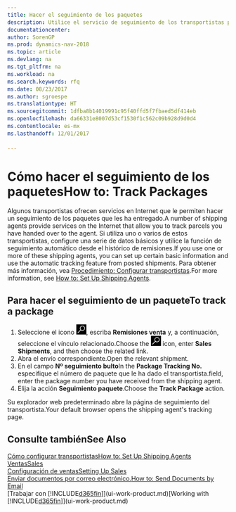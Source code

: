 ```yaml
---
title: Hacer el seguimiento de los paquetes
description: Utilice el servicio de seguimiento de los transportistas para ver el progreso de una entrega.
documentationcenter: 
author: SorenGP
ms.prod: dynamics-nav-2018
ms.topic: article
ms.devlang: na
ms.tgt_pltfrm: na
ms.workload: na
ms.search.keywords: rfq
ms.date: 08/23/2017
ms.author: sgroespe
ms.translationtype: HT
ms.sourcegitcommit: 1dfba8b14019991c95f40ffd5f7fbaed5df414eb
ms.openlocfilehash: da66331e8007d53cf1530f1c562c09b928d9d0d4
ms.contentlocale: es-mx
ms.lasthandoff: 12/01/2017

---
```

# <a name="how-to-track-packages"></a><span data-ttu-id="f8a36-103">Cómo hacer el seguimiento de los paquetes</span><span class="sxs-lookup"><span data-stu-id="f8a36-103">How to: Track Packages</span></span>
<span data-ttu-id="f8a36-104">Algunos transportistas ofrecen servicios en Internet que le permiten hacer un seguimiento de los paquetes que les ha entregado.</span><span class="sxs-lookup"><span data-stu-id="f8a36-104">A number of shipping agents provide services on the Internet that allow you to track parcels you have handed over to the agent.</span></span> <span data-ttu-id="f8a36-105">Si utiliza uno o varios de estos transportistas, configure una serie de datos básicos y utilice la función de seguimiento automático desde el histórico de remisiones.</span><span class="sxs-lookup"><span data-stu-id="f8a36-105">If you use one or more of these shipping agents, you can set up certain basic information and use the automatic tracking feature from posted shipments.</span></span> <span data-ttu-id="f8a36-106">Para obtener más información, vea [Procedimiento: Configurar transportistas](sales-how-to-set-up-shipping-agents.md).</span><span class="sxs-lookup"><span data-stu-id="f8a36-106">For more information, see [How to: Set Up Shipping Agents](sales-how-to-set-up-shipping-agents.md).</span></span>

## <a name="to-track-a-package"></a><span data-ttu-id="f8a36-107">Para hacer el seguimiento de un paquete</span><span class="sxs-lookup"><span data-stu-id="f8a36-107">To track a package</span></span>
1. <span data-ttu-id="f8a36-108">Seleccione el icono ![Buscar página o informe](media/ui-search/search_small.png "icono Buscar página o informe"), escriba **Remisiones venta** y, a continuación, seleccione el vínculo relacionado.</span><span class="sxs-lookup"><span data-stu-id="f8a36-108">Choose the ![Search for Page or Report](media/ui-search/search_small.png "Search for Page or Report icon") icon, enter **Sales Shipments**, and then choose the related link.</span></span>
2. <span data-ttu-id="f8a36-109">Abra el envío correspondiente.</span><span class="sxs-lookup"><span data-stu-id="f8a36-109">Open the relevant shipment.</span></span>
3. <span data-ttu-id="f8a36-110">En el campo **Nº seguimiento bulto**</span><span class="sxs-lookup"><span data-stu-id="f8a36-110">In the **Package Tracking No.**</span></span> <span data-ttu-id="f8a36-111">especifique el número de paquete que le ha dado el transportista.</span><span class="sxs-lookup"><span data-stu-id="f8a36-111">field, enter the package number you have received from the shipping agent.</span></span>
4. <span data-ttu-id="f8a36-112">Elija la acción **Seguimiento paquete**.</span><span class="sxs-lookup"><span data-stu-id="f8a36-112">Choose the **Track Package** action.</span></span>

<span data-ttu-id="f8a36-113">Su explorador web predeterminado abre la página de seguimiento del transportista.</span><span class="sxs-lookup"><span data-stu-id="f8a36-113">Your default browser opens the shipping agent's tracking page.</span></span>

## <a name="see-also"></a><span data-ttu-id="f8a36-114">Consulte también</span><span class="sxs-lookup"><span data-stu-id="f8a36-114">See Also</span></span>
[<span data-ttu-id="f8a36-115">Cómo configurar transportistas</span><span class="sxs-lookup"><span data-stu-id="f8a36-115">How to: Set Up Shipping Agents</span></span>](sales-how-to-set-up-shipping-agents.md)  
[<span data-ttu-id="f8a36-116">Ventas</span><span class="sxs-lookup"><span data-stu-id="f8a36-116">Sales</span></span>](sales-manage-sales.md)  
[<span data-ttu-id="f8a36-117">Configuración de ventas</span><span class="sxs-lookup"><span data-stu-id="f8a36-117">Setting Up Sales</span></span>](sales-setup-sales.md)  
[<span data-ttu-id="f8a36-118">Enviar documentos por correo electrónico.</span><span class="sxs-lookup"><span data-stu-id="f8a36-118">How to: Send Documents by Email</span></span>](ui-how-send-documents-email.md)  
<span data-ttu-id="f8a36-119">[Trabajar con [!INCLUDE[d365fin](includes/d365fin_md.md)]](ui-work-product.md)</span><span class="sxs-lookup"><span data-stu-id="f8a36-119">[Working with [!INCLUDE[d365fin](includes/d365fin_md.md)]](ui-work-product.md)</span></span>

